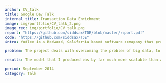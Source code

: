 ```yaml
---
anchor: CV_talk
title: Google Dev Talk
internal_title: Transaction Data Enrichment  
image: img/portfolio/CV_talk_2.png
image_rec: img/portfolio/CV_talk.png
report: "https://github.com/siddsax/TDE/blob/master/report.pdf"
code: "https://github.com/siddsax/TDE"
intro: Yodlee is a Redwood, California based software comapany that provides account aggregation services. I interned at the Bangalore center in the Data Science team mentored by Dr Om Deshmukh, Director Data Science in summers of 2017. I worked in the Transaction Data Enrichment (TDE) project which was the firm's most important project at the that time. The project deals with finding inferences from data like employer ID, merchant names, transaction type, etc.

problem: The project deals with overcoming the problem of big data, to find a better representation of 60 Billion transactions so that they can be fed to another machine learning model for training technially called Instance Selection. I developed a special online clustering model that can be fed large number of data points and it produces varied clusters on the basis of the semantics of the descriptions.

results: The model that I produced was by far much more scalable than any of the existing models with efficient memory and computation usage using spark framework and HDFS data system. It produced excellent clusters that had unique identity words. Further evaluations are going on to find the improvement in the generalization of other models due to it and the data compression factor.   

period: September 2014
category: Talk
---
```

